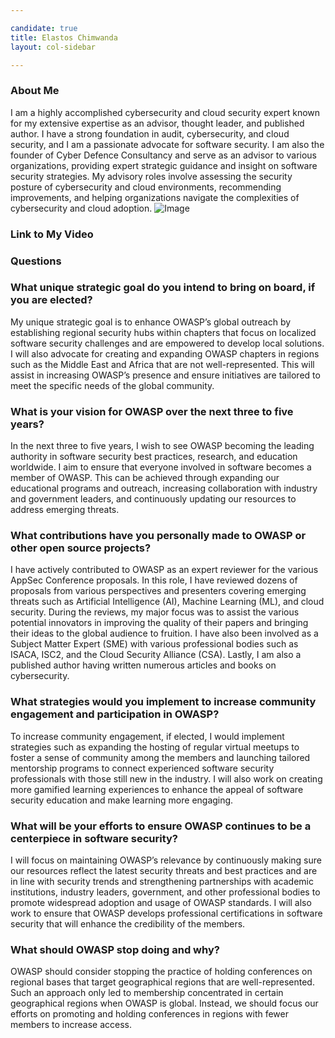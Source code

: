 ```yaml
---

candidate: true
title: Elastos Chimwanda 
layout: col-sidebar

---
```


### About Me
I am a highly accomplished cybersecurity and cloud security expert known for my extensive expertise as an advisor, thought leader, and published author. I have a strong foundation in audit, cybersecurity, and cloud security, and I am a passionate advocate for software security. I am also the founder of Cyber Defence Consultancy and serve as an advisor to various organizations, providing expert strategic guidance and insight on software security strategies. My advisory roles involve assessing the security posture of cybersecurity and cloud environments, recommending improvements, and helping organizations navigate the complexities of cybersecurity and cloud adoption.
![Image](#)



### Link to My Video

### Questions

### What unique strategic goal do you intend to bring on board, if you are elected? ###
My unique strategic goal is to enhance OWASP’s global outreach by establishing regional security hubs within chapters that focus on localized software security challenges and are empowered to develop local solutions. I will also advocate for creating and expanding OWASP chapters in regions such as the Middle East and Africa that are not well-represented.  This will assist in increasing OWASP’s presence and ensure initiatives are tailored to meet the specific needs of the global community.

### What is your vision for OWASP over the next three to five years? ###
In the next three to five years, I wish to see OWASP becoming the leading authority in software security best practices, research, and education worldwide. I aim to ensure that everyone involved in software becomes a member of OWASP. This can be achieved through expanding our educational programs and outreach, increasing collaboration with industry and government leaders, and continuously updating our resources to address emerging threats.



### What contributions have you personally made to OWASP or other open source projects? ###
I have actively contributed to OWASP as an expert reviewer for the various AppSec Conference proposals. In this role, I have reviewed dozens of proposals from various perspectives and presenters covering emerging threats such as Artificial Intelligence (AI), Machine Learning (ML), and cloud security. During the reviews, my major focus was to assist the various potential innovators in improving the quality of their papers and bringing their ideas to the global audience to fruition.  I have also been involved as a Subject Matter Expert (SME) with various professional bodies such as ISACA, ISC2, and the Cloud Security Alliance (CSA). Lastly, I am also a published author having written numerous articles and books on cybersecurity.


### What strategies would you implement to increase community engagement and participation in OWASP? ###
To increase community engagement, if elected, I would implement strategies such as expanding the hosting of regular virtual meetups to foster a sense of community among the members and launching tailored mentorship programs to connect experienced software security professionals with those still new in the industry. I will also work on creating more gamified learning experiences to enhance the appeal of software security education and make learning more engaging.



### What will be your efforts to ensure OWASP continues to be a centerpiece in software security? ###
I will focus on maintaining OWASP’s relevance by continuously making sure our resources reflect the latest security threats and best practices and are in line with security trends and strengthening partnerships with academic institutions, industry leaders, government, and other professional bodies to promote widespread adoption and usage of OWASP standards. I will also work to ensure that OWASP develops professional certifications in software security that will enhance the credibility of the members. 



### What should OWASP stop doing and why? ###
OWASP should consider stopping the practice of holding conferences on regional bases that target geographical regions that are well-represented. Such an approach only led to membership concentrated in certain geographical regions when OWASP is global. Instead, we should focus our efforts on promoting and holding conferences in regions with fewer members to increase access. 





